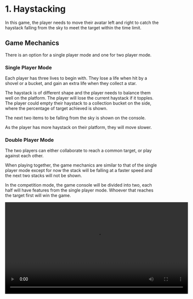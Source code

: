 # 1. Haystacking

In this game, the player needs to move their avatar left and right to catch the haystack falling from the sky to meet the target within the time limit.

## Game Mechanics

There is an option for a single player mode and one for two player mode.

### Single Player Mode

Each player has three lives to begin with. They lose a life when hit by a shovel or a bucket, and gain an extra life when they collect a star.

The haystack is of different shape and the player needs to balance them well on the platform. The player will lose the current haystack if it topples. The player could empty their haystack to a collection bucket on the side, where the percentage of target achieved is shown.

The next two items to be falling from the sky is shown on the console.

As the player has more haystack on their platform, they will move slower.

### Double Player Mode

The two players can either collaborate to reach a common target, or play against each other.

When playing together, the game mechanics are similar to that of the single player mode except for now the stack will be falling at a faster speed and the next two stacks will not be shown.

In the competition mode, the game console will be divided into two, each half will have features from the single player mode. Whoever that reaches the target first will win the game.


<video src="https://github.com/user-attachments/assets/2bc9ad40-728b-4c61-b258-6c2530942f93" controls width="600"></video>
